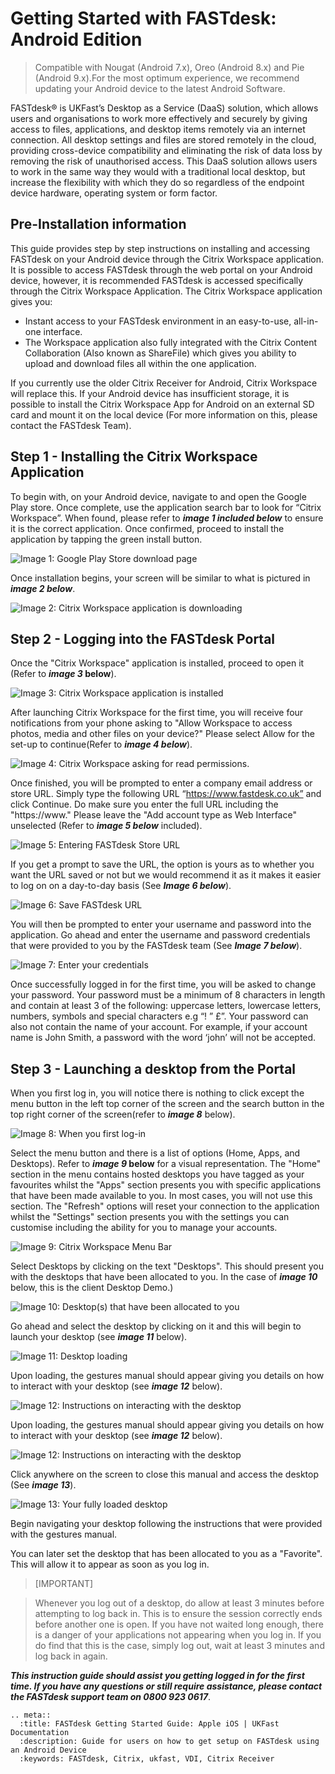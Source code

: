 # Getting Started with FASTdesk: Android Edition

> Compatible with Nougat (Android 7.x), Oreo (Android 8.x) and Pie (Android 9.x).For the most optimum experience, we recommend updating your Android device to the latest Android Software.


FASTdesk® is UKFast’s Desktop as a Service (DaaS) solution, which allows users and organisations to work more effectively and securely by giving access to files, applications, and desktop items remotely via an internet connection. All desktop settings and files are stored remotely in the cloud, providing cross-device compatibility and eliminating the risk of data loss by removing the risk of unauthorised access. This DaaS solution allows users to work in the same way they would with a traditional local desktop, but increase the flexibility with which they do so regardless of the endpoint device hardware, operating system or form factor.

## Pre-Installation information


This guide provides step by step instructions on installing and accessing FASTdesk on your Android device through the Citrix Workspace application. It is possible to access FASTdesk through the web portal on your Android device, however, it is recommended FASTdesk is accessed specifically through the Citrix Workspace Application. The Citrix Workspace application gives you:

- Instant access to your FASTdesk environment in an easy-to-use, all-in-one interface. 
- The Workspace application also fully integrated with the Citrix Content Collaboration (Also known as ShareFile) which gives you ability to upload and download files all within the one application. 

If you currently use the older Citrix Receiver for Android, Citrix Workspace will replace this. If your Android device has insufficient storage, it is possible to install the Citrix Workspace App for Android on an external SD card and mount it on the local device (For more information on this, please contact the FASTdesk Team).
 
## Step 1 - Installing the Citrix Workspace Application

To begin with, on your Android device, navigate to and open the Google Play store. Once complete, use the application search bar to look for “Citrix Workspace”. When found, please refer to **_image 1 included below_** to ensure it is the correct application. Once confirmed, proceed to install the application by tapping the green install button. 

![Image 1: Google Play Store download page](files/Downloads_page.png "Image 1: Google Play Store download page")

Once installation begins, your screen will be similar to what is pictured in **_image 2 below_**.

![Image 2: Citrix Workspace application is downloading](files/downloading.png "Image 2: Citrix Workspace application is downloading")

## Step 2 - Logging into the FASTdesk Portal
Once the "Citrix Workspace" application is installed, proceed to open it (Refer to **_image 3_ below**).

![Image 3: Citrix Workspace application is installed](files/appstore.png "Image 3: Citrix Workspace application is installed")

After launching Citrix Workspace for the first time, you will receive four notifications from your phone asking to "Allow Workspace to access photos, media and other files on your device?" Please select Allow for the set-up to continue(Refer to **_image 4 below_**). 

![Image 4: Citrix Workspace asking for read permissions.](files/permisions1.png "Image 4: Citrix Workspace asking for read permissions.")

Once finished, you will be prompted to enter a company email address or store URL. Simply type the following URL “https://www.fastdesk.co.uk” and click Continue. Do make sure you enter the full URL including the "https://www." Please leave the "Add account type as Web Interface" unselected (Refer to **_image 5 below_** included).

![Image 5: Entering FASTdesk Store URL](files/Enterservercreds.png "Image 5: Entering FASTdesk Store URL")

If you get a prompt to save the URL, the option is yours as to whether you want the URL saved or not but we would recommend it as it makes it easier to log on on a day-to-day basis (See **_Image 6 below_**).

![Image 6: Save FASTdesk URL](files/firstlogin.png "Image 6: Save FASTdesk URL")

You will then be prompted to enter your username and password into the application. Go ahead and enter the username and password credentials that were provided to you by the FASTdesk team (See **_Image 7 below_**). 

![Image 7: Enter your credentials](files/entercreds.png "Image 7: Enter your credentials")

Once successfully logged in for the first time, you will be asked to change your password. Your password must be a minimum of 8 characters in length and contain at least 3 of the following: uppercase letters, lowercase letters, numbers, symbols and special characters e.g “! ” £”. Your password can also not contain the name of your account. For example, if your account name is John Smith, a password with the word ‘john’ will not be accepted.

## Step 3 - Launching a desktop from the Portal
When you first log in, you will notice there is nothing to click except the menu button in the left top corner of the screen and the search button in the top right corner of the screen(refer to **_image 8_** below). 

![Image 8: When you first log-in](files/mainscreen.png "Image 8: When you first log-in")

Select the menu button and there is a list of options (Home, Apps, and Desktops). Refer to **_image 9_ below** for a visual representation. The "Home" section in the menu contains hosted desktops you have tagged as your favourites whilst the "Apps" section presents you with specific applications that have been made available to you. In most cases, you will not use this section. The "Refresh" options will reset your connection to the application whilst the "Settings" section presents you with the settings you can customise including the ability for you to manage your accounts. 

![Image 9: Citrix Workspace Menu Bar](files/Workspacemain.png "Image 9: Citrix Workspace Menu Bar")

Select Desktops by clicking on the text "Desktops". This should present you with the desktops that have been allocated to you. In the case of **_image 10_** below, this is the client Desktop Demo.)  

![Image 10: Desktop(s) that have been allocated to you](files/clientdesktop.png "Image 10: Desktop(s) that have been allocated to you")

Go ahead and select the desktop by clicking on it and this will begin to launch your desktop (see **_image 11_** below).

![Image 11: Desktop loading](files/Logginin2.png "Image 11: Desktop loading")

Upon loading, the gestures manual should appear giving you details on how to interact with your desktop (see **_image 12_** below).

![Image 12:  Instructions on interacting with the desktop](files/desktop_set_up.png "Image 12: Instructions on interacting with the desktop")

Upon loading, the gestures manual should appear giving you details on how to interact with your desktop (see **_image 12_** below).

![Image 12:  Instructions on interacting with the desktop](files/desktop_set_up.png "Image 12: Instructions on interacting with the desktop")

Click anywhere on the screen to close this manual and access the desktop (See **_image 13_**).

![Image 13:  Your fully loaded desktop](files/Desktopsloaded.png "Image 13: Your fully loaded desktop")

Begin navigating your desktop following the instructions that were provided with the gestures manual.

You can later set the desktop that has been allocated to you as a "Favorite". This will allow it to appear as soon as you log in.

> [IMPORTANT]


> Whenever you log out of a desktop, do allow at least 3 minutes before attempting to log back in. This is to ensure the session correctly ends before another one is open. If you have not waited long enough, there is a danger of your applications not appearing when you log in. If you do find that this is the case, simply log out, wait at least 3 minutes and log back in again.

**_This instruction guide should assist you getting logged in for the first time. If you have any questions or still require assistance, please contact the FASTdesk support team on 0800 923 0617_**.

   ```eval_rst
  .. meta::
     :title: FASTdesk Getting Started Guide: Apple iOS | UKFast Documentation
     :description: Guide for users on how to get setup on FASTdesk using an Android Device
     :keywords: FASTdesk, Citrix, ukfast, VDI, Citrix Receiver 


